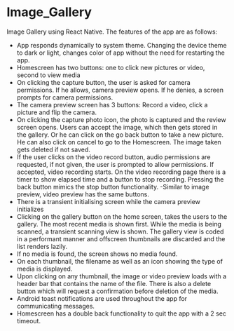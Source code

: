 # Image_Gallery
Image Gallery using React Native.
The features of the app are as follows:
- App responds dynamically to system theme. Changing the device theme to dark or light, changes color of app without the need for restarting the app.
- Homescreen has two buttons: one to click new pictures or video, second to view media
- On clicking the capture button, the user is asked for camera permissions. If he allows, camera preview opens. If he denies, a screen prompts for camera permissions.
- The camera preview screen has 3 buttons: Record a video, click a picture and flip the camera.
- On clicking the capture photo icon, the photo is captured and the review screen opens. Users can accept the image, which then gets stored in the gallery. Or he can click on the go back button to take a new picture. He can also click on cancel to go to the Homescreen. The image taken gets deleted if not saved.
- If the user clicks on the video record button, audio permissions are requested, if not given, the user is prompted to allow permissions. If accepted, video recording starts. On the video recording page there is a timer to show elapsed time and a button to stop recording. Pressing the back button mimics the stop button functionality.
-Similar to image preview, video preview has the same buttons.
- There is a transient initialising screen while the camera preview initializes
- Clicking on the gallery button on the home screen, takes the users to the gallery.  The most recent media is shown first. While the media is being scanned, a transient scanning view is shown. The gallery view is coded in a performant manner and offscreen thumbnails are discarded and the list renders lazily.
- If no media is found, the screen shows no media found.
- On each thumbnail, the filename as well as an icon showing the type of media is displayed.
- Upon clicking on any thumbnail, the image or video preview loads with a header bar that contains the name of the file. There is also a delete button which will request a confirmation before deletion of the media.
- Android toast notifications are used throughout the app for communicating messages.
- Homescreen has a double back functionality to quit the app with a 2 sec timeout.


